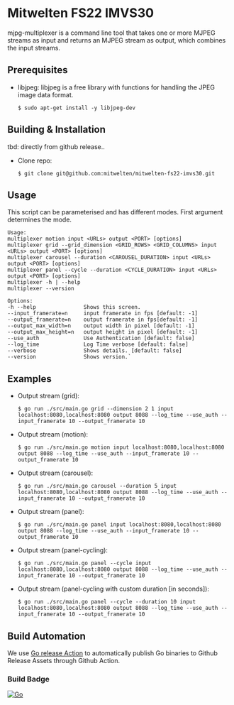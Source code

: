 # Mitwelten FS22 IMVS30
mjpg-multiplexer is a command line tool that takes one or more MJPEG streams as input and returns an MJPEG stream as output, which combines the input streams.


## Prerequisites

- libjpeg:
  libjpeg is a free library with functions for handling the JPEG image data format.
    ```
    $ sudo apt-get install -y libjpeg-dev
    ```

## Building & Installation
tbd: directly from github release..
- Clone repo:
    ```
    $ git clone git@github.com:mitwelten/mitwelten-fs22-imvs30.git
    ```
## Usage

This script can be parameterised and has different modes. First argument determines the mode.

    
    Usage:
    multiplexer motion input <URLs> output <PORT> [options]
    multiplexer grid --grid_dimension <GRID_ROWS> <GRID_COLUMNS> input <URLs> output <PORT> [options]
    multiplexer carousel --duration <CAROUSEL_DURATION> input <URLs> output <PORT> [options]
    multiplexer panel --cycle --duration <CYCLE_DURATION> input <URLs> output <PORT> [options]
    multiplexer -h | --help
    multiplexer --version
    
    Options:
    -h --help               Shows this screen.
    --input_framerate=n     input framerate in fps [default: -1]
    --output_framerate=n    output framerate in fps[default: -1]
    --output_max_width=n    output width in pixel [default: -1]
    --output_max_height=n   output height in pixel [default: -1]  
    --use_auth              Use Authentication [default: false]
    --log_time              Log Time verbose [default: false]
    --verbose               Shows details. [default: false]
    --version               Shows version.`

## Examples

- Output stream (grid):
    ```
    $ go run ./src/main.go grid --dimension 2 1 input localhost:8080,localhost:8080 output 8088 --log_time --use_auth --input_framerate 10 --output_framerate 10 
    ```

- Output stream (motion):
    ```
    $ go run ./src/main.go motion input localhost:8080,localhost:8080 output 8088 --log_time --use_auth --input_framerate 10 --output_framerate 10  
    ```

- Output stream (carousel):
    ```
    $ go run ./src/main.go carousel --duration 5 input localhost:8080,localhost:8080 output 8088 --log_time --use_auth --input_framerate 10 --output_framerate 10  
    ```

- Output stream (panel):
    ```
    $ go run ./src/main.go panel input localhost:8080,localhost:8080 output 8088 --log_time --use_auth --input_framerate 10 --output_framerate 10  
    ```

- Output stream (panel-cycling):
    ```
    $ go run ./src/main.go panel --cycle input localhost:8080,localhost:8080 output 8088 --log_time --use_auth --input_framerate 10 --output_framerate 10  
    ```

- Output stream (panel-cycling with custom duration [in seconds]):
    ```
    $ go run ./src/main.go panel --cycle --duration 10 input localhost:8080,localhost:8080 output 8088 --log_time --use_auth --input_framerate 10 --output_framerate 10  
    ```

## Build Automation
We use [Go release Action](https://github.com/wangyoucao577/go-release-action) to automatically publish Go binaries to Github Release Assets through Github Action. 

### Build Badge
[![Go](https://github.com/mitwelten/mitwelten-fs22-imvs30/actions/workflows/go.yml/badge.svg)](https://github.com/mitwelten/mitwelten-fs22-imvs30/actions/workflows/go.yml)

